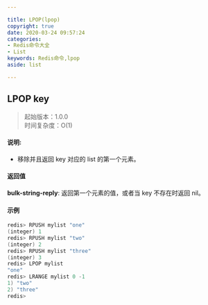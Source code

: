 ```yaml
---

title: LPOP(lpop)
copyright: true
date: 2020-03-24 09:57:24
categories: 
- Redis命令大全
- List
keywords: Redis命令,lpop
aside: list

---
```

## LPOP key 
>起始版本：1.0.0<br/>时间复杂度：O(1)  


#### 说明:
* 移除并且返回 key 对应的 list 的第一个元素。

#### 返回值

**bulk-string-reply**: 返回第一个元素的值，或者当 key 不存在时返回 nil。


#### 示例

```c
redis> RPUSH mylist "one"
(integer) 1
redis> RPUSH mylist "two"
(integer) 2
redis> RPUSH mylist "three"
(integer) 3
redis> LPOP mylist
"one"
redis> LRANGE mylist 0 -1
1) "two"
2) "three"
redis> 
```

